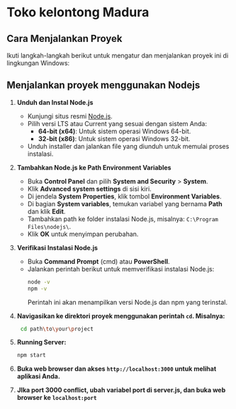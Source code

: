 # Toko kelontong Madura

## Cara Menjalankan Proyek

Ikuti langkah-langkah berikut untuk mengatur dan menjalankan proyek ini di lingkungan Windows:

## Menjalankan proyek menggunakan Nodejs

1. **Unduh dan Instal Node.js**
   - Kunjungi situs resmi [Node.js](https://nodejs.org/).
   - Pilih versi LTS atau Current yang sesuai dengan sistem Anda:
     - **64-bit (x64)**: Untuk sistem operasi Windows 64-bit.
     - **32-bit (x86)**: Untuk sistem operasi Windows 32-bit.
   - Unduh installer dan jalankan file yang diunduh untuk memulai proses instalasi.

2. **Tambahkan Node.js ke Path Environment Variables**
   - Buka **Control Panel** dan pilih **System and Security** > **System**.
   - Klik **Advanced system settings** di sisi kiri.
   - Di jendela **System Properties**, klik tombol **Environment Variables**.
   - Di bagian **System variables**, temukan variabel yang bernama **Path** dan klik **Edit**.
   - Tambahkan path ke folder instalasi Node.js, misalnya: `C:\Program Files\nodejs\`.
   - Klik **OK** untuk menyimpan perubahan.

3. **Verifikasi Instalasi Node.js**
   - Buka **Command Prompt** (cmd) atau **PowerShell**.
   - Jalankan perintah berikut untuk memverifikasi instalasi Node.js:
     ```sh
     node -v
     npm -v
     ```
     Perintah ini akan menampilkan versi Node.js dan npm yang terinstal.
4. **Navigasikan ke direktori proyek menggunakan perintah `cd`. Misalnya:**

    ```sh
     cd path\to\your\project
     ```
5. **Running Server:**
   ```sh
   npm start
   ```
   
6. **Buka web browser dan akses `http://localhost:3000` untuk melihat aplikasi Anda.**

7. **JIka port 3000 conflict, ubah variabel port di server.js, dan buka web browser ke `localhost:port`**